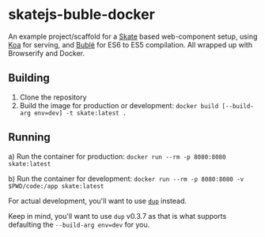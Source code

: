# skatejs-buble-docker

An example project/scaffold for a [Skate](https://github.com/skatejs/skatejs/tree/0.15.3#examples) based web-component setup, using [Koa](http://koajs.com/) for serving, and [Bublé](https://buble.surge.sh/guide/) for ES6 to ES5 compilation. All wrapped up with Browserify and Docker.

## Building

1. Clone the repository
1. Build the image for production or development: `docker build [--build-arg env=dev] -t skate:latest .`

## Running

a) Run the container for production: `docker run --rm -p 8080:8080 skate:latest`

b) Run the container for development: `docker run --rm -p 8080:8080 -v $PWD/code:/app skate:latest`

For actual development, you'll want to use [`dup`](https://github.com/girvo/dup) instead.

Keep in mind, you'll want to use `dup` v0.3.7 as that is what supports defaulting the `--build-arg env=dev` for you.
